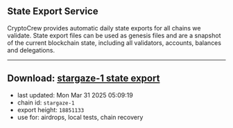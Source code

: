 ## State Export Service
CryptoCrew provides automatic daily state exports for all chains we validate. State export files can be used as genesis files and are a snapshot of the current blockchain state, including all validators, accounts, balances and delegations.

---
**Download: [stargaze-1 state export](https://dl-eu2.ccvalidators.com/SERVICE/stargaze/stargaze-1_export_18851133.json)**
---

- last updated: Mon Mar 31 2025 05:09:19
- chain id: `stargaze-1`
- export height: `18851133`
- use for: airdrops, local tests, chain recovery
